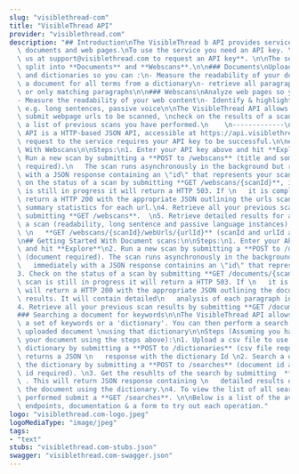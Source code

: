 ```yaml
---
slug: "visiblethread-com"
title: "VisibleThread API"
provider: "visiblethread.com"
description: "## Introduction\nThe VisibleThread b API provides services for analyzing/searching\
  \ documents and web pages.\nTo use the service you need an API key. \n\n**Contact\
  \ us at support@visiblethread.com to request an API key**. \n\nThe services are\
  \ split into **Documents** and **Webscans**.\n\n### Documents\nUpload documents\
  \ and dictionaries so you can :\n- Measure the readability of your document\n- search\
  \ a document for all terms from a dictionary\n- retrieve all paragraphs from a document\
  \ or only matching paragraphs\n\n### Webscans\nAnalyze web pages so you can: \n\
  - Measure the readability of your web content\n- Identify & highlight content issues\
  \ e.g. long sentences, passive voice\n\nThe VisibleThread API allows you to programatially\
  \ submit webpage urls to be scanned, \ncheck on the results of a scan, and view\
  \ a list of previous scans you have performed.\n    \n-------------\n\nThe VisibleThread\
  \ API is a HTTP-based JSON API, accessible at https://api.visiblethread.com \nEach\
  \ request to the service requires your API key to be successful.\n\n## Getting Started\
  \ With Webscans\n\nSteps:\n1. Enter your API key above and hit **Explore**. \n2.\
  \ Run a new scan by submitting a **POST to /webscans** (title and some webUrls are\
  \ required).\n   The scan runs asynchronously in the background but returns immediately\
  \ with a JSON response containing an \"id\" that represents your scan.\n3. Check\
  \ on the status of a scan by submitting **GET /webscans/{scanId}**, if the scan\
  \ is still in progress it will return a HTTP 503. If \n   it is complete it will\
  \ return a HTTP 200 with the appropriate JSON outlining the urls scanned and the\
  \ summary statistics for each url.\n4. Retrieve all your previous scan results by\
  \ submitting **GET /webscans**.  \n5. Retrieve detailed results for a url within\
  \ a scan (readability, long sentence and passive language instances) by submitting\
  \ \n   **GET /webscans/{scanId}/webUrls/{urlId}** (scanId and urlId are required)\n\
  \n## Getting Started With Document scans:\n\nSteps:\n1. Enter your API key above\
  \ and hit **Explore**\n2. Run a new scan by submitting a **POST to /documents**\
  \ (document required). The scan runs asynchronously in the background but returns\n\
  \   immediately with a JSON response containins an \"id\" that represents your scan\n\
  3. Check on the status of a scan by submitting **GET /documents/{scanId}**, if the\
  \ scan is still in progress it will return a HTTP 503. If \n   it is complete it\
  \ will return a HTTP 200 with the appropriate JSON outlining the document readability\
  \ results. It will contain detailed\n   analysis of each paragraph in the document\n\
  4. Retrieve all your previous scan results by submitting **GET /documents**\n\n\
  ### Searching a document for keywords\n\nThe VisibleThread API allows you to upload\
  \ a set of keywords or a 'dictionary'. You can then perform a search of a already\
  \ uploaded document \nusing that dictionary\n\nSteps (Assuming you have uploaded\
  \ your document using the steps above):\n1. Upload a csv file to use as a keyword\
  \ dictionary by submitting a **POST to /dictionaries** (csv file required). This\
  \ returns a JSON \n   response with the dictionary Id \n2. Search a document with\
  \ the dictionary by submitting a **POST to /searches** (document id and dictionary\
  \ id required). \n3. Get the resuhlts of the search by submitting  **GET /searches/{docId}/{dictionaryId}\"\
  \ . This will return JSON response containing \n   detailed results of searching\
  \ the document using the dictionary.\n4. To view the list of all searches you have\
  \ performed submit a **GET /searches**. \n\nBelow is a list of the available API\
  \ endpoints, documentation & a form to try out each operation."
logo: "visiblethread.com-logo.jpeg"
logoMediaType: "image/jpeg"
tags:
- "text"
stubs: "visiblethread.com-stubs.json"
swagger: "visiblethread.com-swagger.json"
---
```

